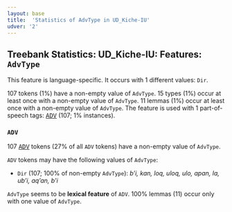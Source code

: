 ```yaml
---
layout: base
title:  'Statistics of AdvType in UD_Kiche-IU'
udver: '2'
---
```


## Treebank Statistics: UD_Kiche-IU: Features: `AdvType`

This feature is language-specific.
It occurs with 1 different values: `Dir`.

107 tokens (1%) have a non-empty value of `AdvType`.
15 types (1%) occur at least once with a non-empty value of `AdvType`.
11 lemmas (1%) occur at least once with a non-empty value of `AdvType`.
The feature is used with 1 part-of-speech tags: <tt><a href="quc_iu-pos-ADV.html">ADV</a></tt> (107; 1% instances).

### `ADV`

107 <tt><a href="quc_iu-pos-ADV.html">ADV</a></tt> tokens (27% of all `ADV` tokens) have a non-empty value of `AdvType`.

`ADV` tokens may have the following values of `AdvType`:

* `Dir` (107; 100% of non-empty `AdvType`): <em>bʼi, kan, loq, uloq, ulo, apan, la, ubʼi, aqʼan, b'i</em>

`AdvType` seems to be **lexical feature** of `ADV`. 100% lemmas (11) occur only with one value of `AdvType`.

